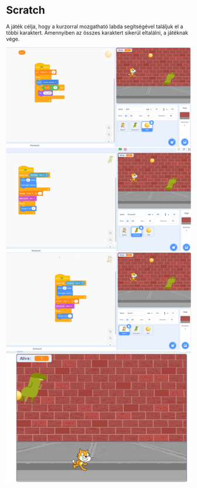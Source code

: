 # Scratch

A játék célja, hogy a kurzorral mozgatható labda segítségével találjuk el a többi karaktert.
Amennyiben az összes karaktert sikerül eltalálni, a játéknak vége.

![Image description](Labda.png)
![Image description](Dino.png)
![Image description](Macska.png)
![Image description](Scratch.png)
